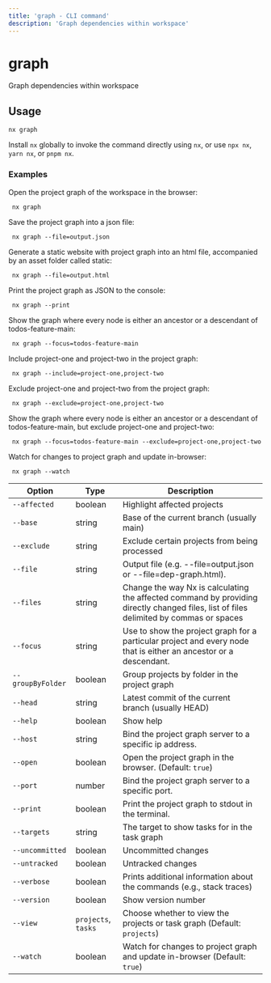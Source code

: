 ```yaml
---
title: 'graph - CLI command'
description: 'Graph dependencies within workspace'
---
```


# graph

Graph dependencies within workspace

## Usage

```shell
nx graph
```

Install `nx` globally to invoke the command directly using `nx`, or use `npx nx`, `yarn nx`, or `pnpm nx`.

### Examples

Open the project graph of the workspace in the browser:

```shell
 nx graph
```

Save the project graph into a json file:

```shell
 nx graph --file=output.json
```

Generate a static website with project graph into an html file, accompanied by an asset folder called static:

```shell
 nx graph --file=output.html
```

Print the project graph as JSON to the console:

```shell
 nx graph --print
```

Show the graph where every node is either an ancestor or a descendant of todos-feature-main:

```shell
 nx graph --focus=todos-feature-main
```

Include project-one and project-two in the project graph:

```shell
 nx graph --include=project-one,project-two
```

Exclude project-one and project-two from the project graph:

```shell
 nx graph --exclude=project-one,project-two
```

Show the graph where every node is either an ancestor or a descendant of todos-feature-main, but exclude project-one and project-two:

```shell
 nx graph --focus=todos-feature-main --exclude=project-one,project-two
```

Watch for changes to project graph and update in-browser:

```shell
 nx graph --watch
```

| Option            | Type                | Description                                                                                                                            |
| ----------------- | ------------------- | -------------------------------------------------------------------------------------------------------------------------------------- |
| `--affected`      | boolean             | Highlight affected projects                                                                                                            |
| `--base`          | string              | Base of the current branch (usually main)                                                                                              |
| `--exclude`       | string              | Exclude certain projects from being processed                                                                                          |
| `--file`          | string              | Output file (e.g. --file=output.json or --file=dep-graph.html).                                                                        |
| `--files`         | string              | Change the way Nx is calculating the affected command by providing directly changed files, list of files delimited by commas or spaces |
| `--focus`         | string              | Use to show the project graph for a particular project and every node that is either an ancestor or a descendant.                      |
| `--groupByFolder` | boolean             | Group projects by folder in the project graph                                                                                          |
| `--head`          | string              | Latest commit of the current branch (usually HEAD)                                                                                     |
| `--help`          | boolean             | Show help                                                                                                                              |
| `--host`          | string              | Bind the project graph server to a specific ip address.                                                                                |
| `--open`          | boolean             | Open the project graph in the browser. (Default: `true`)                                                                               |
| `--port`          | number              | Bind the project graph server to a specific port.                                                                                      |
| `--print`         | boolean             | Print the project graph to stdout in the terminal.                                                                                     |
| `--targets`       | string              | The target to show tasks for in the task graph                                                                                         |
| `--uncommitted`   | boolean             | Uncommitted changes                                                                                                                    |
| `--untracked`     | boolean             | Untracked changes                                                                                                                      |
| `--verbose`       | boolean             | Prints additional information about the commands (e.g., stack traces)                                                                  |
| `--version`       | boolean             | Show version number                                                                                                                    |
| `--view`          | `projects`, `tasks` | Choose whether to view the projects or task graph (Default: `projects`)                                                                |
| `--watch`         | boolean             | Watch for changes to project graph and update in-browser (Default: `true`)                                                             |
